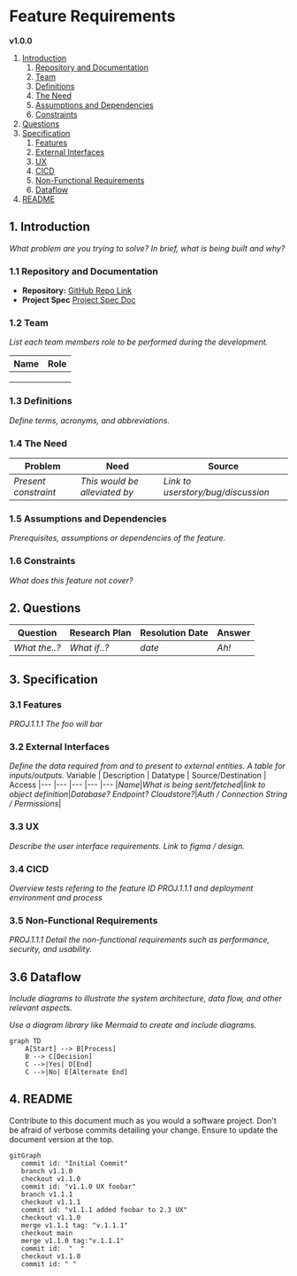 # Feature Requirements

**v1.0.0**

1.  [Introduction](#1-introduction)
    1.  [Repository and Documentation](#11-repository-and-documentation)
    1.  [Team](#12-team)
    1.  [Definitions](#13-definitions)
    2.  [The Need](#14-the-need)
    3.  [Assumptions and Dependencies](#15-assumptions-and-dependencies)
    4.  [Constraints](#16-constraints)
2.  [Questions](#2-questions)
3.  [Specification](#3-specification)
    1.  [Features](#31-features)
    2.  [External Interfaces](#32-external-interfaces)
    3.  [UX](#33-ux)
    4.  [CICD](#34-cicd)
    5.  [Non-Functional Requirements](#35-non-functional-Requirements)
    6.  [Dataflow](#36-dataflow)
4. [README](#readme)


## 1. Introduction

_What problem are you trying to solve? In brief, what is being built and why?_

### 1.1 Repository and Documentation

*   **Repository:** [GitHub Repo Link](https://github.com/your-repo)
*   **Project Spec** [Project Spec Doc](https://github.com/your-repo/project-spec_doc.md)

### 1.2 Team

*List each team members role to be performed during the development.*

| Name     | Role                   |
|-----------------|:----------------------:|
|                |                        |
|                 |                        |
|             	 |                        |

### 1.3 Definitions

_Define terms, acronyms, and abbreviations._

### 1.4 The Need

  |Problem  |Need | Source
  |---  |---  |---  |
  |_Present constraint_|_This would be alleviated by_|_Link to userstory/bug/discussion_|

### 1.5 Assumptions and Dependencies

_Prerequisites, assumptions or dependencies of the feature._

### 1.6 Constraints

_What does this feature not cover?_

## 2. Questions

  |Question  |Research Plan | Resolution Date | Answer
  |---  |---  |---  |---  
|_What the..?_  |_What if..?_| _date_|_Ah!_


## 3. Specification

### 3.1 Features

_PROJ.1.1.1 The foo will bar_

### 3.2 External Interfaces

_Define the data required from and to present to external entities. A table for inputs/outputs._
Variable  | Description | Datatype | Source/Destination  | Access
  |---  |---  |---  |--- |---
  |_Name_|_What is being sent/fetched_|_link to object definition_|_Database? Endpoint? Cloudstore?_|_Auth / Connection String / Permissions_|

### 3.3 UX

_Describe the user interface requirements. Link to figma / design._

### 3.4 CICD

_Overview tests refering to the feature ID PROJ.1.1.1 and deployment environment and process_


### 3.5 Non-Functional Requirements

_PROJ.1.1.1 Detail the non-functional requirements such as performance, security, and usability._

## 3.6 Dataflow


_Include diagrams to illustrate the system architecture, data flow, and other relevant aspects._

_Use a diagram library like Mermaid to create and include diagrams._

```mermaid
graph TD
    A[Start] --> B[Process]
    B --> C[Decision]
    C -->|Yes| D[End]
    C -->|No| E[Alternate End]
```

## 4. README

Contribute to this document much as you would a software project. Don't be afraid of verbose commits detailing your change. Ensure to update the document version at the top.

```mermaid
gitGraph
   commit id: "Initial Commit"
   branch v1.1.0
   checkout v1.1.0
   commit id: "v1.1.0 UX foobar"
   branch v1.1.1
   checkout v1.1.1
   commit id: "v1.1.1 added foobar to 2.3 UX"
   checkout v1.1.0
   merge v1.1.1 tag: "v.1.1.1"
   checkout main
   merge v1.1.0 tag:"v.1.1.1"
   commit id:  "  "
   checkout v1.1.0
   commit id: " "
```

